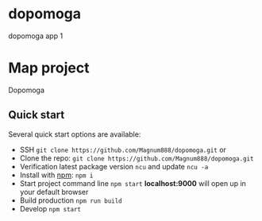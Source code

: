 # dopomoga
dopomoga app 1
# Map project
 Dopomoga 
 
## Quick start

Several quick start options are available:

- SSH `git clone https://github.com/Magnum888/dopomoga.git` or
- Clone the repo: `git clone https://github.com/Magnum888/dopomoga.git`
- Verification latest package version `ncu` and update `ncu -a`
- Install with [npm](https://www.npmjs.com/): `npm i`
- Start project command line `npm start` **localhost:9000** will open up in your default browser
- Build production `npm run build`
- Develop `npm start`
